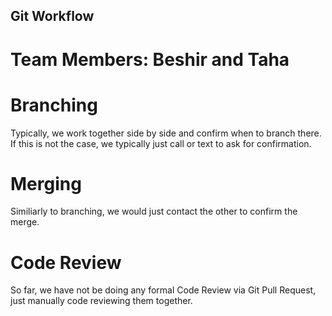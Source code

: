 ## Git Workflow
# Team Members: Beshir and Taha
# Branching
Typically, we work together side by side and confirm when to branch there. If this is not the case, we typically just call or text to ask for confirmation. 

# Merging
Similiarly to branching, we would just contact the other to confirm the merge.

# Code Review
So far, we have not be doing any formal Code Review via Git Pull Request, just manually code reviewing them together.